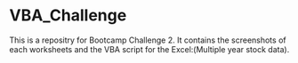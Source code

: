# VBA_Challenge
This is a repositry for Bootcamp Challenge 2. It contains the screenshots of each worksheets and the VBA script for the Excel:(Multiple year stock data). 
